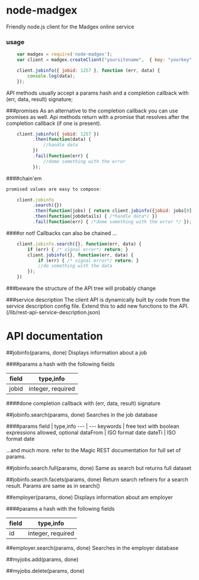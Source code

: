﻿# node-madgex
Friendly node.js client for the Madgex online service

### usage

```javascript
    var madgex = require('node-madgex');
    var client = madgex.createClient("yoursitename",  { key: "yourkey", secret: "yoursecret" }).restApi;

    client.jobinfo({ jobid: 1257 }, function (err, data) {
        console.log(data);
    });

```
API methods usually accept a params hash and a completion callback with (err, data, result) signature;

###promises
As an alternative to the completion callback you can use promises as well. Api methods return with a promise
that resolves after the completion callback (if one is present).

```javascript
    client.jobinfo({ jobid: 1257 })
          .then(function(data) {
              //handle data
          })
          .fail(function(err) {
              //dome something with the error
          });

```

####chain'em

```javascript
promised values are easy to compose:

    client.jobinfo
          .search({})
          .then(function(jobs) { return client.jobinfo({jobid: jobs[0].id }) })
          .then(function(jobdetails) { /*handle data*/ })
          .fail(function(err) { /*dome something with the error */ });
```

####or not!
Callbacks can also be chained ...
```javascript
    client.jobinfo.search({}, function(err, data) {
        if (err) { /* signal error*/ return; }
        client.jobinfo({}, function(err, data) {
            if (err) { /* signal error*/ return; }
            //do something with the data
        });
    })
```



###beware
the structure of the API tree will probably change

###service description
The client API is dynamically built by code from the service description config file.
Extend this to add new functions to the API. (/lib/rest-api-service-description.json)

# API documentation

##jobinfo(params, done)
Displays information about a job 

####params
a hash with the following fields

field | type,info
--- | ---
jobid | integer, required

####done
completion callback with (err, data, result) signature

##jobinfo.search(params, done)
Searches in the job database

####params
field | type,info
--- | ---
keywords | free text with boolean expressions allowed, optional
dataFrom | ISO format date
dateTi | ISO format date

...and much more. refer to the Magic REST documentation for full set of params.


##jobinfo.search.full(params, done)
Same as search but returns full dataset

##jobinfo.search.facets(params, done)
Return search refiners for a search result. Params are same as in search()



##employer(params, done)
Displays information about am employer

####params
a hash with the following fields

field | type,info
--- | ---
id | integer, required

##employer.search(params, done)
Searches in the employer database


##myjobs.add(params, done)

##myjobs.delete(params, done)